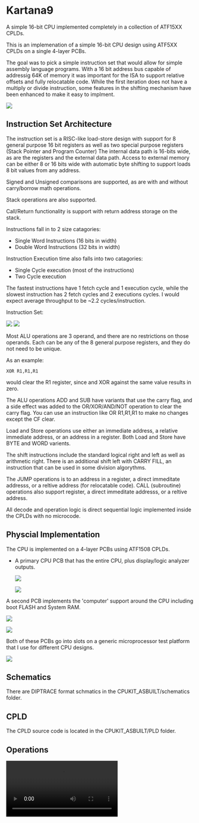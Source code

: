 # Kartana9
A simple 16-bit CPU implemented completely in a collection of ATF15XX CPLDs.

This is an implemenation of a simple 16-bit CPU design using ATF5XX CPLDs on a single  4-layer PCBs.   

The goal was to pick a simple instruction set that would allow for simple assembly language programs.  With a 16 bit address bus capable of addressig 64K of memory it was important for the ISA to support relative offsets and fully relocatable code.  While the first iteration does not have a multiply or divide instruction, some features in the shifting mechanism have been enhanced to make it easy to implment.

![](/images/IMG_6812.jpeg)

## Instruction Set Architecture

The instruction set is a RISC-like load-store design with support for 8 general purpose 16 bit registers as well as two special purpose registers (Stack Pointer and Program Counter)   The internal data path is 16-bits wide, as are the registers and the external data path.  Access to external memory can be either 8 or 16 bits wide with automatic byte shifting to support loads 8 bit values from any address. 

Signed and Unsigned comparisons are supported, as are with and without carry/borrow math operations.  

Stack operations are also supported.

Call/Return functionality is support with return address storage on the stack.

Instructions fall in to 2 size catagories:  
  - Single Word Instructions (16 bits in width)
  - Double Word Instructions (32 bits in width)

Instruction Execution time also falls into two catagories:
  - Single Cycle execution (most of the instructions)
  - Two Cycle execution 

The fastest instructions have 1 fetch cycle and 1 execution cycle, while the slowest instruction has 2 fetch cycles and 2 executions cycles. I would expect average throughput to be ~2.2 cycles/instruction.

Instruction Set:

![](/InstructionsA.jpg)
![](/InstructionsB.jpg)

Most ALU operations are 3 operand, and there are no restrictions on those operands.  Each can be any of the 8 general purpose registers, and they do not need to be unique.

As an example:

`XOR R1,R1,R1`

would clear the R1 register, since and XOR against the same value results in zero.

The ALU operations ADD and SUB have variants that use the carry flag, and a side effect was added to the OR/XOR/AND/NOT operation to clear the carry flag.   You can use an instruction like OR R1,R1,R1 to make no changes except the CF clear.

Load and Store operations use either an immediate address, a relative immediate address,  or an address in a register.  Both Load and Store have BYTE and WORD varients.

The shift instructions include the standard logical right and left as well as arithmetic right. There is an additional shift left with CARRY FILL, an instruction that can be used in some division algorythms.

The JUMP operations is to an address in a register, a direct immeditate addresss, or a reltive address (for relocatable code).  CALL (subroutine) operations also support register, a direct immeditate addresss, or a reltive address.

All decode and operation logic is direct sequential logic implemented inside the CPLDs with no microcode.  

## Physcial Implementation

The CPU is implemented on a 4-layer PCBs using ATF1508 CPLDs.  

- A primary CPU PCB that has the entire CPU, plus display/logic analyzer outputs.

  ![](/images/IMG_7430.jpeg)

  ![](/images/IMG_7434.jpeg)

A second PCB implements the 'computer' support around the CPU including boot FLASH and System RAM.

  ![](/images/IMG_7431.jpeg)

  ![](/images/IMG_7435.jpeg)

Both of these PCBs go into slots on a generic microprocessor test platform that I use for different CPU designs.

 ![](/images/IMG_7428.jpeg)

## Schematics

There are DIPTRACE format schmatics in the CPUKIT_ASBUILT/schematics folder. 

## CPLD

The CPLD source code is located in the CPUKIT_ASBUILT/PLD folder.

## Operations

 ![](/images/IMG_6837.mov)






